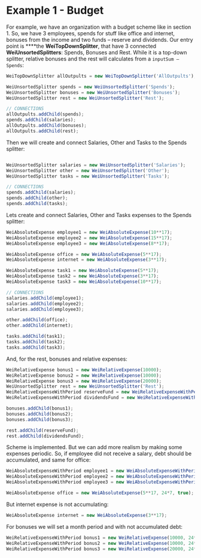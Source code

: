 # Example 1 - Budget

For example, we have an organization with a budget scheme like in section 1. So, we have 3 employees, spends for stuff like office and internet, bonuses from the income and two funds – reserve and dividends.  Our entry point is ****the **WeiTopDownSplitter**, that have 3 connected **WeiUnsortedSplitters**: Spends, Bonuses and Rest. While it is a top-down splitter, relative bonuses and the rest will calculates from a `inputSum – Spends`:

```javascript
WeiTopDownSplitter allOutpults = new WeiTopDownSplitter('AllOutpults');

WeiUnsortedSplitter spends = new WeiUnsortedSplitter('Spends');
WeiUnsortedSplitter bonuses = new WeiUnsortedSplitter('Bonuses');
WeiUnsortedSplitter rest = new WeiUnsortedSplitter('Rest');

// CONNECTIONS
allOutpults.addChild(spends);
spends.addChild(salaries);
allOutpults.addChild(bonuses);
allOutpults.addChild(rest);
```

Then we will create and connect Salaries, Other and Tasks to the Spends splitter:

```javascript

WeiUnsortedSplitter salaries = new WeiUnsortedSplitter('Salaries');
WeiUnsortedSplitter other = new WeiUnsortedSplitter('Other');
WeiUnsortedSplitter tasks = new WeiUnsortedSplitter('Tasks');

// CONNECTIONS
spends.addChild(salaries);
spends.addChild(other);
spends.addChild(tasks);
```

Lets create and connect Salaries, Other and Tasks expenses to the Spends splitter:

```javascript
WeiAbsoluteExpense employee1 = new WeiAbsoluteExpense(10**17);
WeiAbsoluteExpense employee2 = new WeiAbsoluteExpense(15**17);
WeiAbsoluteExpense employee3 = new WeiAbsoluteExpense(8**17);

WeiAbsoluteExpense office = new WeiAbsoluteExpense(5**17);
WeiAbsoluteExpense internet = new WeiAbsoluteExpense(3**17);

WeiAbsoluteExpense task1 = new WeiAbsoluteExpense(5**17);
WeiAbsoluteExpense task2 = new WeiAbsoluteExpense(3**17);
WeiAbsoluteExpense task3 = new WeiAbsoluteExpense(10**17);

// CONNECTIONS
salaries.addChild(employee1);
salaries.addChild(employee2);
salaries.addChild(employee3);

other.addChild(office);
other.addChild(internet);

tasks.addChild(task1);
tasks.addChild(task2);
tasks.addChild(task3);

```

And, for the rest, bonuses and relative expenses:

```javascript
WeiRelativeExpense bonus1 = new WeiRelativeExpense(10000);
WeiRelativeExpense bonus2 = new WeiRelativeExpense(10000);
WeiRelativeExpense bonus3 = new WeiRelativeExpense(20000);
WeiUnsortedSplitter rest = new WeiUnsortedSplitter('Rest');
WeiRelativeExpenseWithPeriod reserveFund = new WeiRelativeExpenseWithPeriod(250000, 0, false);
WeiRelativeExpenseWithPeriod dividendsFund = new WeiRelativeExpenseWithPeriod(750000, 0, false);

bonuses.addChild(bonus1);
bonuses.addChild(bonus2);
bonuses.addChild(bonus3);

rest.addChild(reserveFund);
rest.addChild(dividendsFund);
```

Scheme is implemented. But we can add more realism by making some expenses periodic. So, if employee did not receive a salary, debt should be accumulated, and same for office:

```javascript
WeiAbsoluteExpenseWithPeriod employee1 = new WeiAbsoluteExpenseWithPeriod(10**17, 24*7, true);
WeiAbsoluteExpenseWithPeriod employee2 = new WeiAbsoluteExpenseWithPeriod(15**17, 24*7, true);
WeiAbsoluteExpenseWithPeriod employee3 = new WeiAbsoluteExpenseWithPeriod(8**17, 24*7, true);

WeiAbsoluteExpense office = new WeiAbsoluteExpense(5**17, 24*7, true);
```

But internet expense is not accumulating:

```javascript
WeiAbsoluteExpense internet = new WeiAbsoluteExpense(3**17);
```

For bonuses we will set a month period and with not accumulated debt:

```javascript
WeiRelativeExpenseWithPeriod bonus1 = new WeiRelativeExpense(10000, 24*30, false);
WeiRelativeExpenseWithPeriod bonus2 = new WeiRelativeExpense(10000, 24*30, false);
WeiRelativeExpenseWithPeriod bonus3 = new WeiRelativeExpense(20000, 24*30, false);
```

